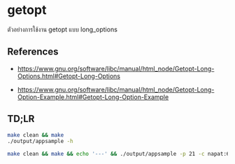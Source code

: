
# getopt

ตัวอย่างการใช้งาน getopt แบบ long_options

## References

- https://www.gnu.org/software/libc/manual/html_node/Getopt-Long-Options.html#Getopt-Long-Options 

- https://www.gnu.org/software/libc/manual/html_node/Getopt-Long-Option-Example.html#Getopt-Long-Option-Example

## TD;LR

``` bash
make clean && make
./output/appsample -h

make clean && make && echo '---' && ./output/appsample -p 21 -c napat:6543210 -i 127.0.0.1 -f test.txt
```
